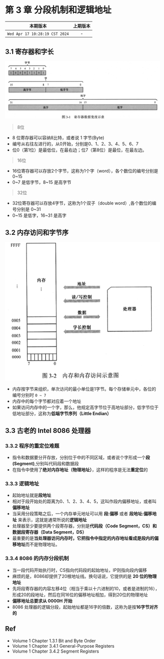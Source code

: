 # 第 3 章 分段机制和逻辑地址

|本期版本|上期版本|
|:---:|:---:|
`Wed Apr 17 10:28:19 CST 2024` | -

## 3.1 寄存器和字长

<img src="./01.png" />

> 8位

* 8 位寄存器可以容纳8比特，或者说 1 字节(Byte)
* 编号从右往左进行的，从0开始，分别是0、1、2、3、4、5、6、7
* 位0（第1位）是最低位，在最右边；位7（第8位）是最位，在最左边。

> 16位

* 16位寄存器可以存放2个字节，这称为1个字（word），各个数位的编号分别是 0~15
* 0~7 是低字节，8~15 是高字节

> 32位

* 32位寄存器可以存放4字节，这称为1个双子（double word）,各个数位的编号分别是 0~31
* 0~15 是低字，16~31 是高字

## 3.2 内存访问和字节序

<img src="./02.png" />

* 内存按字节来组织，单次访问的最小单位是1字节。每个存储单元中，各位的编号分别时 `0 ~ 7`
* 内存中的每个字节都对应着一个地址
* 如果访问内存中的一个字，那么，他规定高字节位于高地址部分，低字节位于低地址部分，这称为**低端字节序列（Little Endian）**

## 3.3 古老的 Intel 8086 处理器

### 3.3.2 程序的重定位难题


* 指令和数据要分开存放，分别位于中的不同区域，或者说个字形成一个**段(Segment)**,分别叫代码段和数据段
* 在指令中使用了**绝对内存地址（物理地址）**，这样的程序是无法**重定位**的


### 3.3.3 逻辑地址

* 起始地址就是**段地址**
* 相对于段开始处的距离为0、1、2、3、4、5，这叫作段内偏移地址，或者叫**偏移地址**
* 当采用分段策略之后，一个内存单元地址可以用 **段:偏移** 或者 **段地址:偏移地址** 来表示，这就是通常所说的**逻辑地址**
* 处理器至少要提供两个段寄存器，分别是**代码段（Code Segment，CS）**和**数据段寄存器（Data Segment，DS）**
* 最重要的是**当处理器访问内存时，它把指令中指定的内存地址看成是段内的偏移地址**而不是物理地址。

### 3.3.4 8086 的内存分段机制

* 当一段代码开始执行时，CS指向代码段的起始地址，IP则指向段内偏移
* 麻烦的是，8086却提供了20根地址线。换句话说，它提供的是 **20 位的物理地址**
* 先将段寄存器的内容左移4位（相当于乘以十六进制的10，或者是进制的16），形成20的段地址，然后在同16位的偏移地址相加，得到20位的物理地址
* **偏移地址总要求从 0000H 开始**
* 8086 处理器的逻辑分段，起始地址都是16字的倍数，这称为是按**16字节对齐的**


## Ref

* Volume 1 Chapter 1.3.1 Bit and Byte Order
* Volume 1 Chapter 3.4.1 General-Purpose Registers
* Volume 1 Chapter 3.4.2 Segment Registers